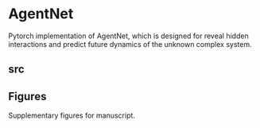 # AgentNet
Pytorch implementation of AgentNet, which is designed for reveal hidden interactions and predict future dynamics of the unknown complex system.

## src

##

## Figures
Supplementary figures for manuscript. 

